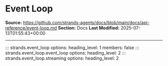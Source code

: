 # Event Loop

**Source:** https://github.com/strands-agents/docs/blob/main/docs/api-reference/event-loop.md
**Section:** Docs
**Last Modified:** 2025-07-13T01:55:43+00:00

---

::: strands.event_loop
    options:
      heading_level: 1
      members: false
::: strands.event_loop.event_loop
    options:
      heading_level: 2
::: strands.event_loop.streaming
    options:
      heading_level: 2
